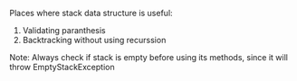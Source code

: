 Places where stack data structure is useful:
  1. Validating paranthesis
  2. Backtracking without using recurssion

Note:
  Always check if stack is empty before using its methods, since it will throw EmptyStackException
